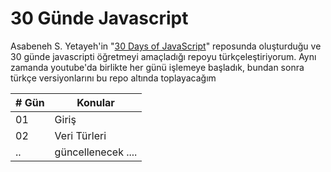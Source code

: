# 30 Günde Javascript

Asabeneh S. Yetayeh'in "[30 Days of JavaScript](https://github.com/Asabeneh/30-Days-Of-JavaScript)" reposunda oluşturduğu ve 30 günde javascripti öğretmeyi amaçladığı repoyu türkçeleştiriyorum. Aynı zamanda youtube'da birlikte her günü işlemeye başladık, bundan sonra türkçe versiyonlarını bu repo altında toplayacağım

| # Gün | Konular |
| ----- | ------- |
| 01 | Giriş |
| 02 | Veri Türleri |
| .. | güncellenecek .... |
